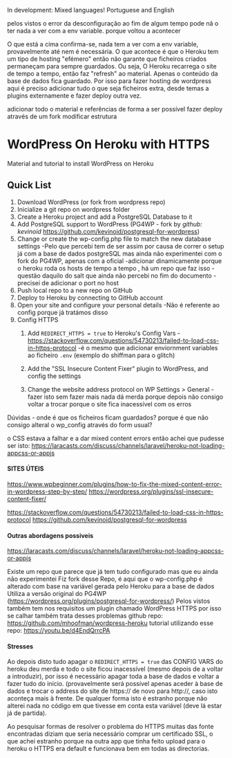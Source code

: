 In development: Mixed languages! Portuguese and English


pelos vistos o error da desconfiguração ao fim de algum tempo pode nã
o ter nada a ver com a env variable. porque voltou a acontecer

O que está a cima confirma-se, nada tem a ver com a env variable, provavelmente até nem é necessária. O que acontece é que o Heroku tem um tipo de hosting "efémero" então não garante que ficheiros criados permaneçam para sempre guardados. Ou seja, O Heroku recarrega o site de tempo a tempo, então faz "refresh" ao material. Apenas o conteúdo da base de dados fica guardado.
Por isso para fazer hosting de wordpress aqui é preciso adicionar tudo o que seja ficheiros extra, desde temas a plugins externamente e fazer deploy outra vez.


adicionar todo o material e referências de forma a ser possível fazer deploy através de um fork
modificar estrutura

# WordPress On Heroku with HTTPS
Material and tutorial to install WordPress on Heroku

## Quick List
1. Download WordPress (or fork from wordpress repo)
2. Inicialize a git repo on wordpress folder
3. Create a Heroku project and add a PostgreSQL Database to it
4. Add PostgreSQL support to WordPress (PG4WP - fork by *github: kevinoid* https://github.com/kevinoid/postgresql-for-wordpress)
5. Change or create the wp-config.php file to match the new database settings
  -Pelo que percebi tem de ser assim por causa de correr o setup já com a base de dados postgreSQL mas ainda não experimentei com o fork do PG4WP, apenas com a oficial
  -adicionar dinamicamente porque o heroku roda os hosts de tempo a tempo , há um repo que faz isso
  -questão daquilo do salt que ainda não percebi no fim do documento
  -precisei de adicionar o port no host
6. Push local repo to a new repo on GitHub
7. Deploy to Heroku by connecting to GitHub account
8. Open your site and configure your personal details
  -Não é referente ao config porque já tratámos disso
9. Config HTTPS
    1. Add `REDIRECT_HTTPS = true` to Heroku's Config Vars 
    -https://stackoverflow.com/questions/54730213/failed-to-load-css-in-https-protocol
    -é o mesmo que adicionar enviornment variables ao ficheiro `.env` (exemplo do shiffman para o glitch)
    2. Add the "SSL Insecure Content Fixer" plugin to WordPress, and config the settings
    
    3. Change the website address protocol on WP Settings > General
    -fazer isto sem fazer mais nada dá merda porque depois não consigo voltar a trocar porque o site fica inacessível com os erros




Dúvidas - 
onde é que os ficheiros ficam guardados? 
porque é que não consigo alteral o wp_config através do form usual?



o CSS estava a falhar e a dar mixed content errors então achei que pudesse ser isto: https://laracasts.com/discuss/channels/laravel/heroku-not-loading-appcss-or-appjs




#### SITES ÚTEIS

https://www.wpbeginner.com/plugins/how-to-fix-the-mixed-content-error-in-wordpress-step-by-step/
https://wordpress.org/plugins/ssl-insecure-content-fixer/

https://stackoverflow.com/questions/54730213/failed-to-load-css-in-https-protocol
https://github.com/kevinoid/postgresql-for-wordpress


#### Outras abordagens possiveis
https://laracasts.com/discuss/channels/laravel/heroku-not-loading-appcss-or-appjs


Existe um repo que parece que já tem tudo configurado mas que eu ainda não experimentei
Fiz fork desse Repo, é aqui que o wp-config.php é alterado com base na variável gerada pelo Heroku para a base de dados
Utiliza a versão original do PG4WP (https://wordpress.org/plugins/postgresql-for-wordpress/) 
Pelos vistos também tem nos requisitos um plugin chamado WordPress HTTPS por isso se calhar também trata desses problemas
github repo: https://github.com/mhoofman/wordpress-heroku
tutorial utilizando esse repo: https://youtu.be/d4EndQrrcPA



#### Stresses

Ao depois disto tudo apagar o `REDIRECT_HTTPS = true` das CONFIG VARS do heroku deu merda e todo o site ficou inacessível (mesmo depois de a voltar a introduzir), por isso é necessário apagar toda a base de dados e voltar a fazer tudo do início. (provavelmente será possível apenas aceder à base de dados e trocar o address do site de https:// de novo para http://, caso isto aconteça mais à frente. De qualquer forma isto é estranho porque não alterei nada no código em que tivesse em conta esta variável (deve lá estar já de partida).


Ao pesquisar formas de resolver o problema do HTTPS muitas das fonte encontradas diziam que seria necessário comprar um certificado SSL, o que achei estranho porque na outra app que tinha feito upload para o heroku o HTTPS era default e funcionava bem em todas as directorias. 
  
